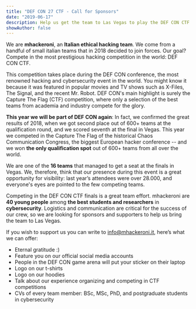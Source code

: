 ```yaml
---
title: "DEF CON 27 CTF - Call for Sponsors"
date: "2019-06-17"
description: Help us get the team to Las Vegas to play the DEF CON CTF 27 finals.
showAuthor: false
---
```

<!-- [Scarica la versione in italiano]({{"assets/docs/_sponsorhip.pdf" | absolute_url}}) -->

We are <b>mhackeroni</b>, an <b>Italian ethical hacking team</b>. We come from a handful of small italian teams that in 2018 decided to join forces. Our goal? Compete in the most prestigious hacking competition in the world: DEF CON CTF. 

This competition takes place during the DEF CON conference, the most renowned hacking and cybersecurity event in the world. You might know it because it was featured in popular movies and TV shows such as X-Files, The Signal, and the recent Mr. Robot.
DEF CON's main highlight is surely the Capture The Flag (CTF) competition, where only a selection of the best teams from academia and industry compete for the glory. 

<b>This year we will be part of DEF CON again</b>: In fact, we confirmed the great results of 2018, when we got second place out of 600+ teams at the qualification round, and we scored seventh at the final in Vegas. This year we competed in the Capture The Flag of the historical Chaos Communication Congress, the biggest European hacker conference -- and we won <b>the only qualification spot</b> out of 600+ teams from all over the world.

We are one of the <b>16 teams</b> that managed to get a seat at the finals in Vegas. We, therefore, think that our presence during this event is a great opportunity for visibility: last year’s attendees were over 28.000, and everyone's eyes are pointed to the few competing teams.

Competing in the DEF CON CTF finals is a great team effort. mhackeroni are <b>40 young people</b> among <b>the best students and researchers</b> in <b>cybersecurity</b>. Logistics and communication are critical for the success of our crew, so we are looking for sponsors and supporters to help us bring the team to Las Vegas.

If you wish to support us you can write to <a href="mailto:info@mhackeroni.it">info@mhackeroni.it</a>, here’s what we can offer:
- Eternal gratitude :)
- Feature you on our official social media accounts
- People in the DEF CON game arena will put your sticker on their laptop
- Logo on our t-shirts
- Logo on our hoodies
- Talk about our experience organizing and competing in CTF competitions 
- CVs of every team member: BSc, MSc, PhD, and postgraduate students in cybersecurity
